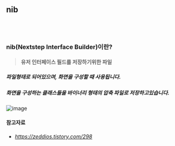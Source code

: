 ## nib

<br>
<br>

### nib(Nextstep Interface Builder)이란?
> #### 유저 인터페이스 필드를 저장하기위한 파일
##### 파일형태로 되어있으며, 화면을 구성할 때 사용됩니다.
##### 화면을 구성하는 클래스들을 바이너리 형태의 압축 파일로 저장하고있습니다.

![image](https://user-images.githubusercontent.com/71479613/155280953-97be193e-ce0d-4d83-840b-ee1ef997867c.png)



#### 참고자료
- ###### https://zeddios.tistory.com/298